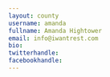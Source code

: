 ```yaml
---
layout: county 
username: amanda
fullname: Amanda Hightower
email: info@iwantrest.com
bio: 
twitterhandle: 
facebookhandle: 
---
```

